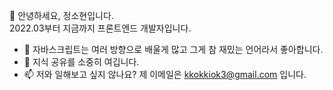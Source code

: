  👋 안녕하세요, 정소현입니다.  
      2022.03부터 지금까지 프론트엔드 개발자입니다.
      
- 🌱 자바스크립트는 여러 방향으로 배울게 많고 그게 참 재밌는 언어라서 좋아합니다.
- 💞️ 지식 공유를 소중히 여깁니다.
- 📫 저와 일해보고 싶지 않나요? 제 이메일은 kkokkiok3@gmail.com 입니다.

<!---
kokiok3/kokiok3 is a ✨ special ✨ repository because its `README.md` (this file) appears on your GitHub profile.
You can click the Preview link to take a look at your changes.
--->
